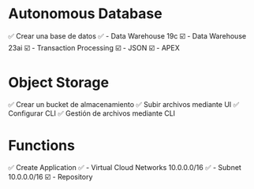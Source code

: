 # Autonomous Database
✅ Crear una base de datos
✅ - Data Warehouse 19c
☑️ - Data Warehouse 23ai
☑️ - Transaction Processing
☑️ - JSON
☑️ - APEX
# Object Storage
✅ Crear un bucket de almacenamiento
✅ Subir archivos mediante UI
✅ Configurar CLI
✅ Gestión de archivos mediante CLI
# Functions
✅ Create Application
✅ - Virtual Cloud Networks
10.0.0.0/16
✅ - Subnet
10.0.0.0/16
☑️ - Repository